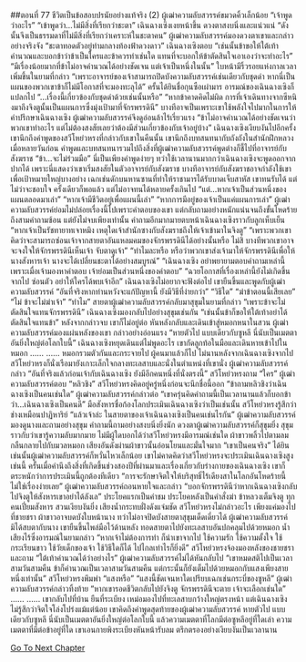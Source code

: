 ##ตอนที่ 77 ชีวิตเป็นข้อสอบปรนัยอย่างแท้จริง (2)
ผู้เฒ่าความลับสวรรค์ขมวดคิ้วเล็กน้อย “เจ้าพูดว่าอะไร”
“เข้าพูดว่า...ไม่มีสิ่งที่เรียกว่าชะตา”
เฉินฉางเซิงเงยหน้าขึ้น ดวงตาสงบนิ่งและแน่วแน่ “ดังนั้นจึงเป็นธรรมดาที่ไม่มีสิ่งที่เรียกว่าเคราะห์ในชะตาคน”
ผู้เฒ่าความลับสวรรค์มองดวงตาเขาและกล่าวอย่างจริงจัง “ชะตาทอดตัวอยู่ท่ามกลางท้องฟ้าดวงดาว”
เฉินฉางเซิงตอบ “เช่นนั้นข้าขอให้ใต้เท้าคำนวณและบอกข้าว่าข้าเป็นใครและข้าควรทำเช่นใด แทนที่จะบอกให้ข้าตัดสินใจเอาเองว่าจะทำอะไร”
“มีเรื่องน้อยมากที่ข้าไม่อาจคำนวณได้อย่างชัดเจน แต่เจ้าเป็นหนึ่งในนั้น” ใบหน้ามีริ้วรอยแห่งกาลเวลาเพิ่มขึ้นในยามที่กล่าว “เพราะอาจารย์ของเจ้าสามารถปิดบังความลับสวรรค์เช่นเดียวกับชุดดำ หากนี่เป็นแผนของพวกเขาข้าก็ไม่มีโอกาสที่จะมองทะลุได้”
ครั้นได้ยินชื่อกุนซือเผ่ามาร อารมณ์ของเฉินฉางเซิงก็แปลกไป “...เรื่องนี้เกี่ยวข้องกับชุดดำด้วยเช่นนั้นหรือ”
“หากข้าคาดคิดไม่ผิด การที่เจ้าเดินทางจากซีหนิงมาถึงจิงตูนั้นเป็นแผนการซึ่งมุ่งเป้ามาที่จักรพรรดินี” บางทีอาจเป็นเพราะเขาใช้พลังใจไปมากในการให้คำปรึกษาเฉินฉางเซิง ผู้เฒ่าความลับสวรรค์จึงดูอ่อนล้าไร้เรี่ยวแรง “ข้าไม่อาจคำนวณได้อย่างชัดเจนว่าพวกเขาทำอะไร แต่ไม่ต้องสงสัยเลยว่าต้องมีส่วนเกี่ยวข้องกับเจ้าอยู่บ้าง”
เฉินฉางเซิงเงียบงันไปอีกครั้ง
เขานึกถึงคำพูดของสวีโหย่วหรงที่กล่าวกับเขาในคืนนั้น
เขานึกถึงบทสนทนากับถังถังในสำนักฝึกหลวงเมื่อหลายวันก่อน
คำพูดและบทสนทนารวมไปถึงสิ่งที่ผู้เฒ่าความลับสวรรค์พูดต่างก็ชี้ไปที่อาจารย์กับสังฆราช
“ข้า...จะไม่ร่วมมือ”
นี่เป็นเพียงคำพูดง่ายๆ ทว่าใช้เวลานานมากกว่าเฉินฉางเซิงจะพูดออกจากปากได้
เพราะนี่แสดงว่าเขาเริ่มสงสัยในตัวอาจารย์กับสังฆราช
บางทีอาจารย์กับสังฆราชอาจกำลังใช้เขาเพื่อเป้าหมายใหญ่บางอย่าง
เฉกเช่นดักบนหานซานที่ทำให้ราชามารได้รับบาดเจ็บสาหัส
เขาทนรับได้ แต่ไม่ว่าจะชอบใจ
ครั้งเดียวก็พอแล้ว แต่ไม่อาจทนได้หลายครั้งเกินไป
“แต่...หากเจ้าเป็นส่วนหนึ่งของแผนตลอดมาเล่า”
“หากเจ้ามีชีวิตอยู่เพื่อแผนนี้เล่า”
“หากการมีอยู่ของเจ้าเป็นแค่แผนการเล่า”
ผู้เฒ่าความลับสวรรค์ย่อมไม่ปล่อยเรื่องนี้ไปเพราะคำตอบของเขา แต่กลับถามอย่างหนักแน่นจนถึงขั้นโหดร้ายถึงสามคำถามซ้อน
แต่ยังไม่จบเพียงเท่านั้น คำถามอีกมากมายตบหน้าเฉินฉางเซิงราวกับลูกเห็บเย็น
“หากเจ้าเป็นรัชทายาทเจาหมิง เหตุใดเจ้าสำนักซางกับสังฆราชถึงให้เจ้าเข้ามาในจิงตู”
“เพราะพวกเขาคิดว่าจะสามารถซ่อนเจ้าจากสายตาอันแหลมคมของจักรพรรดินีได้อย่างนั้นหรือ ไม่สิ บางทีพวกเขาอาจจะจงใจให้จักรพรรดินีเห็นเจ้า จับตาดูเจ้า”
“ทำไมละหรือ หรือว่าพวกเขาส่งเจ้ามาให้จักรพรรดินีเพื่อให้นางสังหารเจ้า นางจะได้เปลี่ยนชะตาได้อย่างสมบูรณ์”
“เฉินฉางเซิง อย่าพยายามตอบคำถามเหล่านี้ เพราะเมื่อเจ้ามองหาคำตอบ เจ้าย่อมเป็นส่วนหนึ่งของคำตอบ”
“ฉวยโอกาสที่เรื่องเหล่านี้ยังไม่เกิดขึ้น จากไป ซ่อนตัว อย่าให้ใครได้พบเจ้าอีก”
เฉินฉางเซิงไม่อยากจะฟังต่อไป
เขายืนขึ้นและพูดกับผู้เฒ่าความลับสวรรค์ “อันที่จริงหากท่านหวังจะแก้ปัญหานี้ ยังมีวิธีที่ง่ายกว่า”
“วิธีใด”
“ฆ่าข้าตอนนี้เสียเลย”
“ไม่ ข้าจะไม่ฆ่าเจ้า”
“ทำไม”
สายตาผู้เฒ่าความลับสวรรค์กลับมาสุขุมในยามที่กล่าว “เพราะข้าจะไม่ตัดสินใจแทนจักรพรรดินี”
เฉินฉางเซิงมองกลับไปอย่างสุขุมเช่นกัน “เช่นนั้นข้าก็ขอให้ใต้เท้าอย่าได้ตัดสินใจแทนข้า”
หลังจากกล่าวจบ เขาก็ไม่อยู่ต่อ หันหลังกลับและเดินเข้าสู่หมอกหนาในสวน
ผู้เฒ่าความลับสวรรค์มองแผ่นหลังของเขา กล่าวอย่างอ่อนแรง “หายตัวไป แบบเดียวกับซูหลี นี่นับเป็นเมตตาอันยิ่งใหญ่ต่อโลกใบนี้”
เฉินฉางเซิงหยุดเดินแต่ไม่พูดอะไร
เขากัดลูกท้อในมือและเดินหายเข้าไปในหมอก
……
……
หมอกรวมตัวกันและกระจายไป ผู้คนมาแล้วก็ไป
ไม่นานหลังจากเฉินฉางเซิงจากไป สวีโหย่วหรงก็นั่งเรือมายังเกาะเล็กใจกลางทะเลสาบและนั่งในตำแหน่งที่เขานั่ง
ผู้เฒ่าความลับสวรรค์กล่าว “อันที่จริงแล้วก่อนเจ้ากับเฉินฉางเซิง ยังมีอีกคนหนึ่งที่นั่งตรงนี้”
สวีโหย่วหรงถาม “ใคร”
ผู้เฒ่าความลับสวรรค์ตอบ “หลิวชิง”
สวีโหย่วหรงคิดอยู่ครู่หนึ่งก่อนจะนึกชื่อนี้ออก
“ข้าถามหลิวชิงว่าเฉินฉางเซิงเป็นคนเช่นใด”
ผู้เฒ่าความลับสวรรค์กล่าวต่อ “เขาครุ่นคิดคำถามนี้เป็นเวลานานแล้วก็บอกข้าว่า...เฉินฉางเซิงเป็นคนดี”
มือสังหารชื่อก้องโลกประเมินเฉินฉางเซิงว่าเป็นเช่นนั้น สวีโหย่วหรงรู้สึกว่าช่างเหมือนปาฏิหาริย์
“แล้วเจ้าล่ะ ในสายตาของเจ้าเฉินฉางเซิงเป็นคนเช่นไรกัน”
ผู้เฒ่าความลับสวรรค์มองดูนางและถามอย่างสุขุม
คำถามนี้ถามอย่างสงบนิ่งยิ่งนัก ดวงตาผู้เฒ่าความลับสวรรค์ก็สุขุมยิ่ง สุขุมราวกับว่าเขารู้ความลับมากมาย
ไม่มีผู้ใดบอกได้ว่าสวีโหย่วหรงมีอารมณ์เช่นใด ผ้าขาวพลิ้วไปตามลม กลืนกลายไปกับมวลหมอก
เสียงอันดังผ่านผ้าขาวนั้นอ่อนโยนและมั่นใจมาก
“เขาเป็นคนจริง”
ได้ยินเช่นนั้นผู้เฒ่าความลับสวรรค์ก็หวั่นไหวเล็กน้อย เขาไม่คาดคิดว่าสวีโหย่วหรงจะประเมินเฉินฉางเซิงสูงเช่นนี้
ครั้นเมื่อคำนึงถึงสิ่งที่เกิดขึ้นช่วงสองปีที่ผ่านมาและเรื่องเกี่ยวกับร่างกายของเฉินฉางเซิง เขาก็ตระหนักว่าการประเมินนี้ถูกต้องทีเดียว
“การจะรักษาจิตใจให้บริสุทธิ์ไร้เดียงสาในโลกอันโหดร้ายนี้ไม่ใช่เรื่องง่ายเลย”
ผู้เฒ่าความลับสวรรค์ถอนหายใจและกล่าว “บอกจักรพรรดินีว่าหากเฉินฉางเซิงกลับไปจิงตูให้สังหารเขาอย่าได้ลังเล”
ประโยคแรกเป็นคำชม ประโยคหลังเป็นคำสั่งฆ่า
ข้าหลวงเต็มจิงตู ทุกคนเปี่ยมสังหาร
สวนเงียบงันยิ่ง เสียงน้ำกระทบฝั่งดังแจ่มชัด
สวีโหย่วหรงไม่กล่าวอะไร เพียงแค่มองไปที่ชายชรา
ผ้าขาวอาจบดบังใบหน้านาง ทว่าไม่อาจปิดบังสายตาสุขุมเด็ดเดี่ยวได้
ผู้เฒ่าความลับสวรรค์มิได้สบตากับนาง เขายืนขึ้นไพล่มือไว้ด้านหลัง ทอดสายตาไปยังทะเลสาบอันปกคลุมไปด้วยหมอก น้ำเสียงไร้ซึ่งอารมณ์ในยามกล่าว “หากเจ้าไม่ต้องการทำ ก็นำเขาจากไป ใช้ความรัก ใช้ความตั้งใจ ใช้กระเรียนขาว ใช้วัยเด็กของเจ้า ใช้วิธีใดก็ได้ ไปไกลเท่าไรก็ยิ่งดี”
สวีโหย่วหรงจ้องมองหลังของชายชราและถาม “ใต้เท้าคำนวณได้ว่าอย่างไร”
ผู้เฒ่าความลับสวรรค์ไม่ได้หันกลับไป “เขาหมดสติไปเป็นเวลาสามวันสามคืน ข้าก็คำนวณเป็นเวลาสามวันสามคืน แต่กระนั้นก็ยังเต็มไปด้วยหมอกกับแสงเพียงสายหนึ่งเท่านั้น”
สวีโหย่วหรงพึมพำ “แสงหรือ”
“แสงนี้ชัดเจนหาใดเปรียบเฉกเช่นกระบี่ของซูหลี”
ผู้เฒ่าความลับสวรรค์กล่าวทิ้งท้าย “หากเขารอดชีวิตกลับไปยังจิงตู จักรพรรดินีจะตาย เจ้าจะเลือกเช่นใด”
……
……
เขากลับไปที่บ้าน ยืนที่ระเบียง เหม่อมองไปที่ทะเลสาบกว้างใหญ่ตรงหน้า แต่เฉินฉางเซิงไม่รู้สึกว่าจิตใจโล่งโปร่งแม้แต่น้อย
เขาคิดถึงคำพูดสุดท้ายของผู้เฒ่าความลับสวรรค์ หายตัวไป แบบเดียวกับซูหลี นี่นับเป็นเมตตาอันยิ่งใหญ่ต่อโลกใบนี้
แล้วความเมตตาที่โลกมีต่อซูหลีอยู่ที่ใดเล่า ความเมตตาที่มีต่อข้าอยู่ที่ใด
เขาเอนกายพิงระเบียงหันหน้ารับลม ตรึกตรองอย่างเงียบงันเป็นเวลานาน


[Go To Next Chapter]( ./587.md)